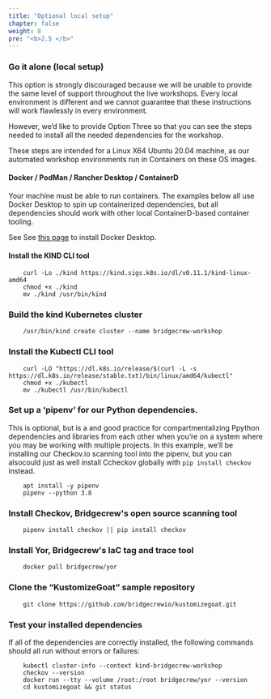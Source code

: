 ```yaml
---
title: "Optional local setup"
chapter: false
weight: 8
pre: "<b>2.5 </b>"
---
```


### Go it alone (local setup)

This option is strongly discouraged because we will be unable to provide the same level of support throughout the live workshops. Every local environment is different and  we cannot guarantee that these instructions will work flawlessly in every environment.

However, we’d like to provide Option Three so that you can see the steps needed to install all the needed dependencies for the workshop.

These steps are intended for a Linux X64 Ubuntu 20.04 machine, as our automated workshop environments run in Containers on these OS images.

#### Docker / PodMan / Rancher Desktop / ContainerD

Your machine must be able to run containers. The examples below all use Docker Desktop to spin up containerized dependencies, but all dependencies should work with other local ContainerD-based container tooling.  

See See [this page](https://docs.docker.com/desktop/) to install Docker Desktop.


#### Install the KIND CLI tool


```
    curl -Lo ./kind https://kind.sigs.k8s.io/dl/v0.11.1/kind-linux-amd64
    chmod +x ./kind
    mv ./kind /usr/bin/kind
```


### Build the kind Kubernetes cluster


```
    /usr/bin/kind create cluster --name bridgecrew-workshop
```


### Install the Kubectl CLI tool


```
    curl -LO "https://dl.k8s.io/release/$(curl -L -s https://dl.k8s.io/release/stable.txt)/bin/linux/amd64/kubectl"
    chmod +x ./kubectl
    mv ./kubectl /usr/bin/kubectl
```


### Set up a ‘pipenv’ for our Python dependencies.


This is optional, but is a and good practice for compartmentalizing Ppython dependencies and libraries from each other when you’re on a system where you may be working with multiple projects. In this example, we’ll be installing our Checkov.io scanning tool into the pipenv, but you can alsocould just as well install Ccheckov globally with `pip install checkov` instead.


```
    apt install -y pipenv
    pipenv --python 3.8
```


### Install Checkov, Bridgecrew's open source scanning tool


```
    pipenv install checkov || pip install checkov
```


	

### Install Yor, Bridgecrew's IaC tag and trace tool


```
    docker pull bridgecrew/yor
```


### Clone the “KustomizeGoat” sample repository


```
    git clone https://github.com/bridgecrewio/kustomizegoat.git
```



### Test your installed dependencies


If all of the dependencies are correctly installed, the following commands should all run without errors or failures:

```
    kubectl cluster-info --context kind-bridgecrew-workshop
    checkov --version
    docker run --tty --volume /root:/root bridgecrew/yor --version
    cd kustomizegoat && git status
```
